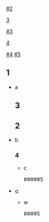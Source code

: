 [#2](#2)

[3](##3)

[#3](#3)

[4](###4)

[#4](#4) [#5](#5)

## 1

* a

  ## 3

  

  ## 2



* b

  ### 4

  * c

    #####5



* q

  * w

    ####5